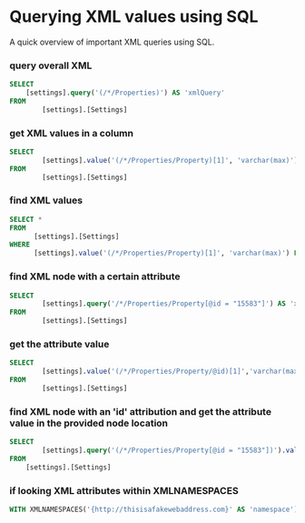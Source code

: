 # Querying XML values using SQL

A quick overview of important XML queries using SQL.

### query overall XML
```SQL
SELECT
	[settings].query('(/*/Properties)') AS 'xmlQuery'
FROM   
        [settings].[Settings]
```

### get XML values in a column
```SQL
SELECT
        [settings].value('(/*/Properties/Property)[1]', 'varchar(max)') AS 'xmlQuery'
FROM 
        [settings].[Settings]
```

### find XML values
```SQL
SELECT * 
FROM 
      [settings].[Settings]
WHERE 
      [settings].value('(/*/Properties/Property)[1]', 'varchar(max)') LIKE 'a%'
```

### find XML node with a certain attribute
```SQL
SELECT
        [settings].query('/*/Properties/Property[@id = "15583"]') AS 'xmlQuery'
FROM
        [settings].[Settings]
```


### get the attribute value 
```SQL
SELECT 
        [settings].value('(/*/Properties/Property/@id)[1]','varchar(max)') AS 'xmlQuery' 
FROM 
        [settings].[Settings]
```

### find XML node with an 'id' attribution and get the attribute value in the provided node location
```SQL
SELECT 
        [settings].query('(/*/Properties/Property[@id = "15583"])').value('(/Property/Field/@text)[1]', 'varchar(max)') as 'xmlQuery'
FROM 
	[settings].[Settings]
```

### if looking XML attributes within XMLNAMESPACES
```SQL
WITH XMLNAMESPACES('{http://thisisafakewebaddress.com}' AS 'namespace')
```

